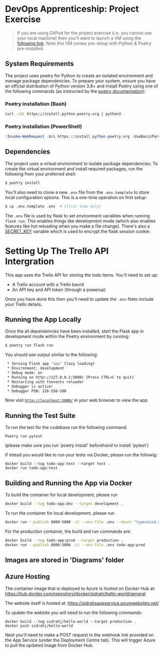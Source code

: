 # DevOps Apprenticeship: Project Exercise

> If you are using GitPod for the project exercise (i.e. you cannot use your local machine) then you'll want to launch a VM using the [following link](https://gitpod.io/#https://github.com/CorndelWithSoftwire/DevOps-Course-Starter). Note this VM comes pre-setup with Python & Poetry pre-installed.

## System Requirements

The project uses poetry for Python to create an isolated environment and manage package dependencies. To prepare your system, ensure you have an official distribution of Python version 3.8+ and install Poetry using one of the following commands (as instructed by the [poetry documentation](https://python-poetry.org/docs/#system-requirements)):

### Poetry installation (Bash)

```bash
curl -sSL https://install.python-poetry.org | python3 -
```

### Poetry installation (PowerShell)

```powershell
(Invoke-WebRequest -Uri https://install.python-poetry.org -UseBasicParsing).Content | py -
```

## Dependencies

The project uses a virtual environment to isolate package dependencies. To create the virtual environment and install required packages, run the following from your preferred shell:

```bash
$ poetry install
```

You'll also need to clone a new `.env` file from the `.env.template` to store local configuration options. This is a one-time operation on first setup:

```bash
$ cp .env.template .env  # (first time only)
```

The `.env` file is used by flask to set environment variables when running `flask run`. This enables things like development mode (which also enables features like hot reloading when you make a file change). There's also a [SECRET_KEY](https://flask.palletsprojects.com/en/1.1.x/config/#SECRET_KEY) variable which is used to encrypt the flask session cookie.

# Setting Up The Trello API Intergration

This app uses the Trello API for storing the todo items. You'll need to set up:
* A Trello account with a Trello baord
* An API key and API token (through a powerup)

Once you have done this then you'll need to update the `.env` fileto include your Trello details.

## Running the App Locally

Once the all dependencies have been installed, start the Flask app in development mode within the Poetry environment by running:
```bash
$ poetry run flask run
```

You should see output similar to the following:
```bash
 * Serving Flask app "app" (lazy loading)
 * Environment: development
 * Debug mode: on
 * Running on http://127.0.0.1:5000/ (Press CTRL+C to quit)
 * Restarting with fsevents reloader
 * Debugger is active!
 * Debugger PIN: 226-556-590
```
Now visit [`http://localhost:5000/`](http://localhost:5000/) in your web browser to view the app.

## Running the Test Suite
To run the test for the codebase run the following command:
```
Poetry run pytest
```
(please make usre you run 'poetry install' beforehand to install 'pytest')

If intead you would like to run your tests via Docker, please run the followig:
```
docker build --tag todo-app:test --target test .
docker run todo-app:test
```

## Building and Running the App via Docker
To build the container for local development, please run
```bash
docker build --tag todo-app:dev --target development .
```
To run the container for local development, please run
```bash
docker run --publish 8000:5000 -it --env-file .env --mount "type=bind,source=$(pwd)/todo_app,target=/app/todo_app" todo-app:dev
```
For the production container, the build and run commands are:
```bash
docker build --tag todo-app:prod --target production .
docker run --publish 8000:5000 -it --env-file .env todo-app:prod
```

## Images are stored in 'Diagrams' folder

## Azure Hosting
The container image that is deployed to Azure is hosted on Docker Hub at: https://hub.docker.com/repository/docker/sidrahj/hello-world/general

The website itself is hosted at: https://sidrahsappservice.azurewebsites.net/

To update the website you will need to run the following commands:
```
docker build --tag sidrahj/hello-world --target production .
docker push sidrahj/hello-world
```

Next you'll need to make a POST request to the webhook link provided on the App Service (under the Deployment Centre tab). This will trigger Azure to pull the updated image from Docker Hub.